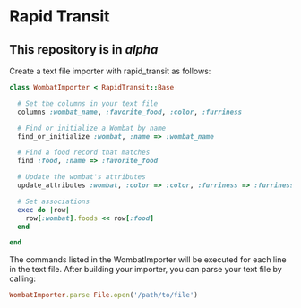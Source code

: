 # Rapid Transit #

## This repository is in *alpha* ##

Create a text file importer with rapid\_transit as follows:

```ruby
class WombatImporter < RapidTransit::Base

  # Set the columns in your text file
  columns :wombat_name, :favorite_food, :color, :furriness

  # Find or initialize a Wombat by name
  find_or_initialize :wombat, :name => :wombat_name

  # Find a food record that matches
  find :food, :name => :favorite_food

  # Update the wombat's attributes
  update_attributes :wombat, :color => :color, :furriness => :furriness

  # Set associations
  exec do |row|
    row[:wombat].foods << row[:food]
  end

end
```

The commands listed in the WombatImporter will be executed for each line in the text file. After building your importer, you can parse your text file by calling:

```ruby
WombatImporter.parse File.open('/path/to/file')
```